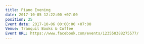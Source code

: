 ```yaml
---
title: Piano Evening
date: 2017-10-05 12:22:00 +07:00
position: 25
Event date: 2017-10-06 00:00:00 +07:00
Venue: Tranquil Books & Coffee
Event URL: https://www.facebook.com/events/123550388275577/
---
```


